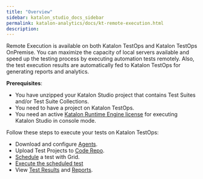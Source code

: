 ```yaml
---
title: "Overview" 
sidebar: katalon_studio_docs_sidebar
permalink: katalon-analytics/docs/kt-remote-execution.html 
description: 
---
```

Remote Execution is available on both Katalon TestOps and Katalon TestOps OnPremise. You can maximize the capacity of local servers available and speed up the testing process by executing automation tests remotely. Also, the test execution results are automatically fed to Katalon TestOps for generating reports and analytics.

**Prerequisites**:

* You have unzipped your Katalon Studio project that contains Test Suites and/or Test Suite Collections.
* You need to have a project on Katalon TestOps.
* You need an active [Katalon Runtime Engine license](https://docs.katalon.com/katalon-studio/docs/intro-RE.html#license) for executing Katalon Studio in console mode.

Follow these steps to execute your tests on Katalon TestOps:

* Download and configure [Agents](/katalon-analytics/docs/agents/).
* Upload Test Projects to [Code Repo](katalon-analytics/docs/code-repo).
* [Schedule](/katalon-analytics/docs/kt-scheduler/) a test with Grid.
* [Execute the scheduled test](/katalon-analytics/docs/grid-local-agents.)
* View [Test Results](/katalon-analytics/docs/project-management-view-details/) and [Reports](katalon-analytics/docs/project-management-view-reports).
